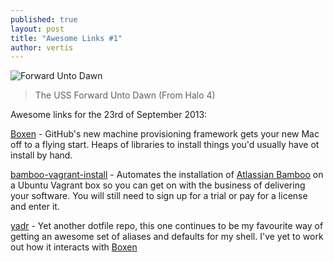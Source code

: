 ```yaml
---
published: true
layout: post
title: "Awesome Links #1"
author: vertis
---
```

![Forward Unto Dawn](https://a.desktopprassets.com/wallpapers/ba83238e88f62762658e5fe624c5c33f507955f8/preview_big_085907e590bc7f0940870a2909498e0a394d3491.jpg)
> The USS Forward Unto Dawn (From Halo 4)

Awesome links for the 23rd of September 2013:

[Boxen](http://github.com/boxen/our-boxen) - GitHub's new machine provisioning framework gets your new Mac off to a flying start. Heaps of libraries to install things you'd usually have ot install by hand.

[bamboo-vagrant-install](https://github.com/lwndev/bamboo-vagrant-install) - Automates the installation of [Atlassian Bamboo](http://atlassian.com/software/bamboo) on a Ubuntu Vagrant box so you can get on with the business of delivering your software. You will still need to sign up for a trial or pay for a license and enter it.

[yadr](https://github.com/skwp/dotfiles) - Yet another dotfile repo, this one continues to be my favourite way of getting an awesome set of aliases and defaults for my shell. I've yet to work out how it interacts with [Boxen](http://github.com/boxen/our-boxen)
